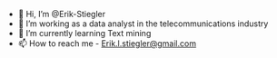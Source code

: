 - 👋 Hi, I’m @Erik-Stiegler
- 👀 I’m working as a data analyst in the telecommunications industry
- 🌱 I’m currently learning Text mining
- 📫 How to reach me - Erik.l.stiegler@gmail.com

<!---
Erik-Stiegler/Erik-Stiegler is a ✨ special ✨ repository because its `README.md` (this file) appears on your GitHub profile.
You can click the Preview link to take a look at your changes.
--->
